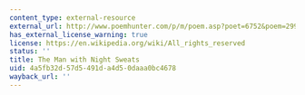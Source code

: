 ```yaml
---
content_type: external-resource
external_url: http://www.poemhunter.com/p/m/poem.asp?poet=6752&poem=29920
has_external_license_warning: true
license: https://en.wikipedia.org/wiki/All_rights_reserved
status: ''
title: The Man with Night Sweats
uid: 4a5fb32d-57d5-491d-a4d5-0daaa0bc4678
wayback_url: ''
---
```


